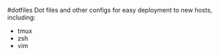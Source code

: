 #dotfiles
Dot files and other configs for easy deployment to new hosts, including:

- tmux
- zsh
- vim

